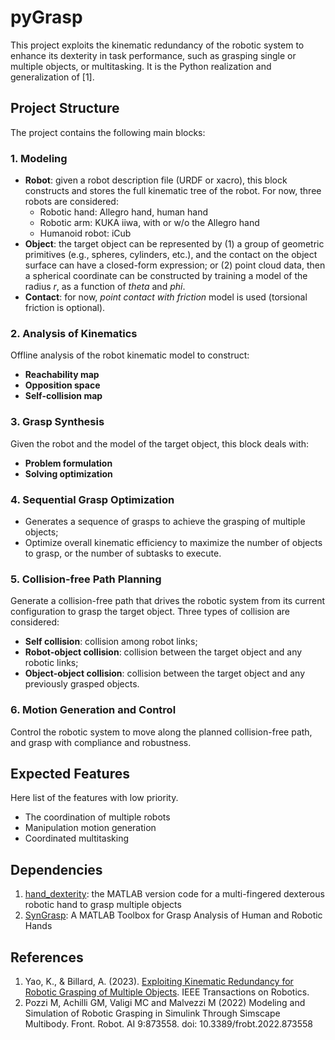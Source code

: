 # pyGrasp

This project exploits the kinematic redundancy of the robotic system to enhance its dexterity in task performance, such as grasping single or multiple objects, or multitasking.
It is the Python realization and generalization of [1].

## Project Structure
The project contains the following main blocks:

### 1. Modeling
- **Robot**: given a robot description file (URDF or xacro), this block constructs and stores the full kinematic tree of the robot. For now, three robots are considered:
  - Robotic hand: Allegro hand, human hand
  - Robotic arm: KUKA iiwa, with or w/o the Allegro hand
  - Humanoid robot: iCub
- **Object**: the target object can be represented by (1) a group of geometric primitives (e.g., spheres, cylinders, etc.), and the contact on the object surface can have a closed-form expression; or (2) point cloud data, then a spherical coordinate can be constructed by training a model of the radius $r$, as a function of $theta$ and $phi$.
- **Contact**: for now, *point contact with friction* model is used (torsional friction is optional).

### 2. Analysis of Kinematics
Offline analysis of the robot kinematic model to construct:
- **Reachability map**
- **Opposition space**
- **Self-collision map**

### 3. Grasp Synthesis
Given the robot and the model of the target object, this block deals with: 
- **Problem formulation**
- **Solving optimization**

### 4. Sequential Grasp Optimization
- Generates a sequence of grasps to achieve the grasping of multiple objects;
- Optimize overall kinematic efficiency to maximize the number of objects to grasp, or the number of subtasks to execute.

### 5. Collision-free Path Planning
Generate a collision-free path that drives the robotic system from its current configuration to grasp the target object.
Three types of collision are considered:
- **Self collision**: collision among robot links;
- **Robot-object collision**: collision between the target object and any robotic links;
- **Object-object collision**: collision between the target object and any previously grasped objects.

### 6. Motion Generation and Control
Control the robotic system to move along the planned collision-free path, and grasp with compliance and robustness.

## Expected Features
Here list of the features with low priority.
- The coordination of multiple robots
- Manipulation motion generation
- Coordinated multitasking

## Dependencies
1. [hand_dexterity](https://github.com/kunpengyao/hand_dexterity): the MATLAB version code for a multi-fingered dexterous robotic hand to grasp multiple objects
2. [SynGrasp](http://sirslab.dii.unisi.it/syngrasp/): A MATLAB Toolbox for Grasp Analysis of Human and Robotic Hands

## References
1. Yao, K., & Billard, A. (2023). [Exploiting Kinematic Redundancy for Robotic Grasping of Multiple Objects](https://ieeexplore.ieee.org/abstract/document/10086636). IEEE Transactions on Robotics.
2. Pozzi M, Achilli GM, Valigi MC and Malvezzi M (2022) Modeling and Simulation of Robotic Grasping in Simulink Through Simscape Multibody. Front. Robot. AI 9:873558. doi: 10.3389/frobt.2022.873558
